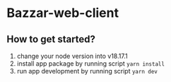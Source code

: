 # Bazzar-web-client

## How to get started?

1. change your node version into v18.17.1
2. install app package by running script `yarn install`
3. run app development by running script `yarn dev`
